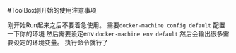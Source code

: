 #ToolBox刚开始的使用注意事项

刚开始Run起来之后不要着急使用。
需要`docker-machine config default`
配置一下你的环境
然后需要设定env
`docker-machine env default`
然后会输出很多需要设定的环境变量。
执行命令就行了
